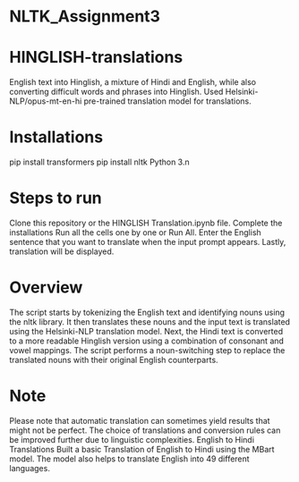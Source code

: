 # NLTK_Assignment3
# HINGLISH-translations
English text into Hinglish, a mixture of Hindi and English, while also converting difficult words and phrases into Hinglish. Used Helsinki-NLP/opus-mt-en-hi pre-trained translation model for translations.

# Installations
pip install transformers
pip install nltk
Python 3.n

# Steps to run
Clone this repository or the HINGLISH Translation.ipynb file.
Complete the installations
Run all the cells one by one or Run All.
Enter the English sentence that you want to translate when the input prompt appears.
Lastly, translation will be displayed.

# Overview
The script starts by tokenizing the English text and identifying nouns using the nltk library.
It then translates these nouns and the input text is translated using the Helsinki-NLP translation model.
Next, the Hindi text is converted to a more readable Hinglish version using a combination of consonant and vowel mappings.
The script performs a noun-switching step to replace the translated nouns with their original English counterparts.

# Note
Please note that automatic translation can sometimes yield results that might not be perfect.
The choice of translations and conversion rules can be improved further due to linguistic complexities.
English to Hindi Translations Built a basic Translation of English to Hindi using the MBart model. The model also helps to translate English into 49 different languages.
